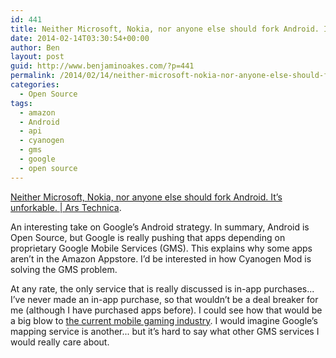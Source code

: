 ```yaml
---
id: 441
title: Neither Microsoft, Nokia, nor anyone else should fork Android. It’s unforkable.
date: 2014-02-14T03:30:54+00:00
author: Ben
layout: post
guid: http://www.benjaminoakes.com/?p=441
permalink: /2014/02/14/neither-microsoft-nokia-nor-anyone-else-should-fork-android-its-unforkable/
categories:
  - Open Source
tags:
  - amazon
  - Android
  - api
  - cyanogen
  - gms
  - google
  - open source
---
```

[Neither Microsoft, Nokia, nor anyone else should fork Android. It’s unforkable. | Ars Technica](http://arstechnica.com/information-technology/2014/02/neither-microsoft-nokia-nor-anyone-else-should-fork-android-its-unforkable/).

An interesting take on Google&#8217;s Android strategy. In summary, Android is Open Source, but Google is really pushing that apps depending on proprietary Google Mobile Services (GMS). This explains why some apps aren&#8217;t in the Amazon Appstore. I&#8217;d be interested in how Cyanogen Mod is solving the GMS problem.

At any rate, the only service that is really discussed is in-app purchases... I&#8217;ve never made an in-app purchase, so that wouldn&#8217;t be a deal breaker for me (although I have purchased apps before). I could see how that would be a big blow to [the current mobile gaming industry](http://www.benjaminoakes.com/2014/02/09/how-in-app-purchases-have-destroyed-the-industry/ "How In-app Purchases Have Destroyed The Industry"). I would imagine Google&#8217;s mapping service is another... but it&#8217;s hard to say what other GMS services I would really care about.